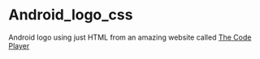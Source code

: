 # Android_logo_css

Android logo using just HTML from an amazing website called <a href="http://thecodeplayer.com/walkthrough/css3-android-logo">The Code Player</a>